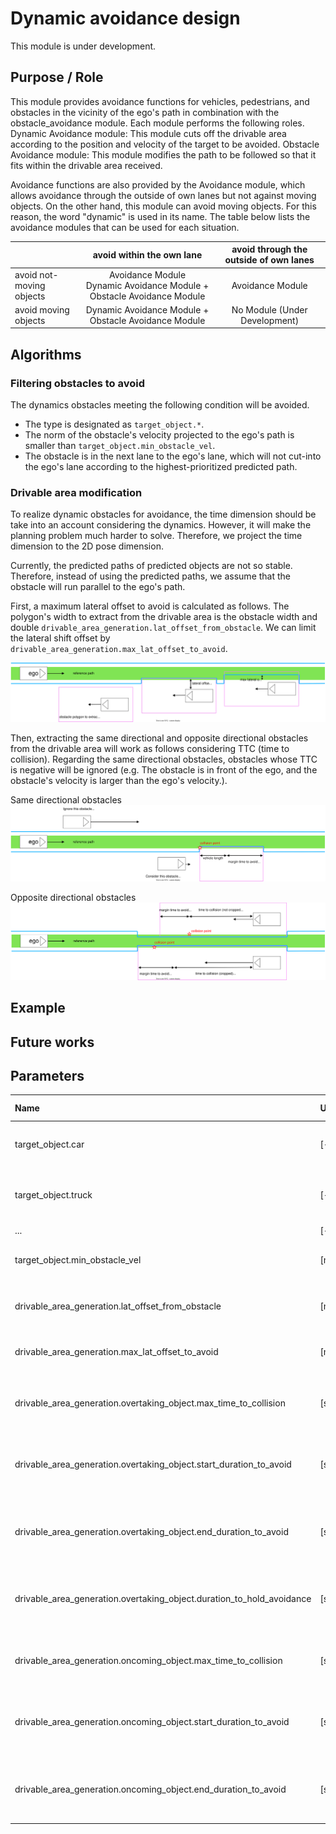 # Dynamic avoidance design

This module is under development.

## Purpose / Role

This module provides avoidance functions for vehicles, pedestrians, and obstacles in the vicinity of the ego's path in combination with the obstacle_avoidance module.
Each module performs the following roles.
Dynamic Avoidance module: This module cuts off the drivable area according to the position and velocity of the target to be avoided.
Obstacle Avoidance module: This module modifies the path to be followed so that it fits within the drivable area received.

Avoidance functions are also provided by the Avoidance module, which allows avoidance through the outside of own lanes but not against moving objects.
On the other hand, this module can avoid moving objects.
For this reason, the word "dynamic" is used in its name.
The table below lists the avoidance modules that can be used for each situation.

|                          |                         avoid within the own lane                          | avoid through the outside of own lanes |
| :----------------------- | :------------------------------------------------------------------------: | :------------------------------------: |
| avoid not-moving objects | Avoidance Module <br> Dynamic Avoidance Module + Obstacle Avoidance Module |            Avoidance Module            |
| avoid moving objects     |            Dynamic Avoidance Module + Obstacle Avoidance Module            |     No Module (Under Development)      |

## Algorithms

### Filtering obstacles to avoid

The dynamics obstacles meeting the following condition will be avoided.

- The type is designated as `target_object.*`.
- The norm of the obstacle's velocity projected to the ego's path is smaller than `target_object.min_obstacle_vel`.
- The obstacle is in the next lane to the ego's lane, which will not cut-into the ego's lane according to the highest-prioritized predicted path.

### Drivable area modification

To realize dynamic obstacles for avoidance, the time dimension should be take into an account considering the dynamics.
However, it will make the planning problem much harder to solve.
Therefore, we project the time dimension to the 2D pose dimension.

Currently, the predicted paths of predicted objects are not so stable.
Therefore, instead of using the predicted paths, we assume that the obstacle will run parallel to the ego's path.

First, a maximum lateral offset to avoid is calculated as follows.
The polygon's width to extract from the drivable area is the obstacle width and double `drivable_area_generation.lat_offset_from_obstacle`.
We can limit the lateral shift offset by `drivable_area_generation.max_lat_offset_to_avoid`.

![drivable_area_extraction_width](./image/drivable_area_extraction_width.drawio.svg)

Then, extracting the same directional and opposite directional obstacles from the drivable area will work as follows considering TTC (time to collision).
Regarding the same directional obstacles, obstacles whose TTC is negative will be ignored (e.g. The obstacle is in front of the ego, and the obstacle's velocity is larger than the ego's velocity.).

Same directional obstacles
![same_directional_object](./image/same_directional_object.svg)

Opposite directional obstacles
![opposite_directional_object](./image/opposite_directional_object.svg)

## Example

## Future works

## Parameters

| Name                                                                  | Unit  | Type   | Description                                                | Default value |
| :-------------------------------------------------------------------- | :---- | :----- | :--------------------------------------------------------- | :------------ |
| target_object.car                                                     | [-]   | bool   | The flag whether to avoid cars or not                      | true          |
| target_object.truck                                                   | [-]   | bool   | The flag whether to avoid trucks or not                    | true          |
| ...                                                                   | [-]   | bool   | ...                                                        | ...           |
| target_object.min_obstacle_vel                                        | [m/s] | double | Minimum obstacle velocity to avoid                         | 1.0           |
| drivable_area_generation.lat_offset_from_obstacle                     | [m]   | double | Lateral offset to avoid from obstacles                     | 0.8           |
| drivable_area_generation.max_lat_offset_to_avoid                      | [m]   | double | Maximum lateral offset to avoid                            | 0.5           |
| drivable_area_generation.overtaking_object.max_time_to_collision      | [s]   | double | Maximum value when calculating time to collision           | 3.0           |
| drivable_area_generation.overtaking_object.start_duration_to_avoid    | [s]   | double | Duration to consider avoidance before passing by obstacles | 4.0           |
| drivable_area_generation.overtaking_object.end_duration_to_avoid      | [s]   | double | Duration to consider avoidance after passing by obstacles  | 5.0           |
| drivable_area_generation.overtaking_object.duration_to_hold_avoidance | [s]   | double | Duration to hold avoidance after passing by obstacles      | 3.0           |
| drivable_area_generation.oncoming_object.max_time_to_collision        | [s]   | double | Maximum value when calculating time to collision           | 3.0           |
| drivable_area_generation.oncoming_object.start_duration_to_avoid      | [s]   | double | Duration to consider avoidance before passing by obstacles | 9.0           |
| drivable_area_generation.oncoming_object.end_duration_to_avoid        | [s]   | double | Duration to consider avoidance after passing by obstacles  | 0.0           |
